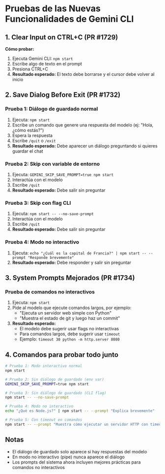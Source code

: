 # Pruebas de las Nuevas Funcionalidades de Gemini CLI

## 1. Clear Input on CTRL+C (PR #1729)

**Cómo probar:**

1. Ejecuta Gemini CLI: `npm start`
2. Escribe algo de texto en el prompt
3. Presiona CTRL+C
4. **Resultado esperado:** El texto debe borrarse y el cursor debe volver al inicio

## 2. Save Dialog Before Exit (PR #1732)

### Prueba 1: Diálogo de guardado normal

1. Ejecuta: `npm start`
2. Escribe un comando que genere una respuesta del modelo (ej: "Hola, ¿cómo estás?")
3. Espera la respuesta
4. Escribe `/quit` o `/exit`
5. **Resultado esperado:** Debe aparecer un diálogo preguntando si quieres guardar el chat

### Prueba 2: Skip con variable de entorno

1. Ejecuta: `GEMINI_SKIP_SAVE_PROMPT=true npm start`
2. Interactúa con el modelo
3. Escribe `/quit`
4. **Resultado esperado:** Debe salir sin preguntar

### Prueba 3: Skip con flag CLI

1. Ejecuta: `npm start -- --no-save-prompt`
2. Interactúa con el modelo
3. Escribe `/quit`
4. **Resultado esperado:** Debe salir sin preguntar

### Prueba 4: Modo no interactivo

1. Ejecuta: `echo "¿Cuál es la capital de Francia?" | npm start -- --prompt "Responde brevemente"`
2. **Resultado esperado:** Debe responder y salir sin preguntar

## 3. System Prompts Mejorados (PR #1734)

### Prueba de comandos no interactivos

1. Ejecuta: `npm start`
2. Pide al modelo que ejecute comandos largos, por ejemplo:
   - "Ejecuta un servidor web simple con Python"
   - "Muestra el estado de git y luego haz un commit"
3. **Resultado esperado:**
   - El modelo debe sugerir usar flags no interactivas
   - Para comandos largos, debe sugerir usar `timeout`
   - Ejemplo: `timeout 30 python -m http.server 8080`

## 4. Comandos para probar todo junto

```bash
# Prueba 1: Modo interactivo normal
npm start

# Prueba 2: Sin diálogo de guardado (env var)
GEMINI_SKIP_SAVE_PROMPT=true npm start

# Prueba 3: Sin diálogo de guardado (CLI flag)
npm start -- --no-save-prompt

# Prueba 4: Modo no interactivo
echo "¿Qué es Node.js?" | npm start -- --prompt "Explica brevemente"

# Prueba 5: Con timeout en comandos
npm start -- --prompt "Muestra cómo ejecutar un servidor HTTP con timeout"
```

## Notas

- El diálogo de guardado solo aparece si hay respuestas del modelo
- En modo no interactivo (pipe) nunca aparece el diálogo
- Los prompts del sistema ahora incluyen mejores prácticas para comandos no interactivos
